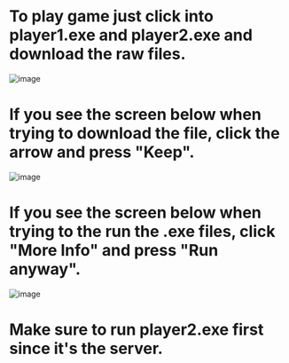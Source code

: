 # To play game just click into player1.exe and player2.exe and download the raw files.
![image](https://github.com/julianxchang/tictactoe/assets/25539195/101e26a0-acda-4741-bc24-38722a47f3b8)

# If you see the screen below when trying to download the file, click the arrow and press "Keep".
![image](https://github.com/julianxchang/tictactoe/assets/25539195/7ad8306e-66dd-434d-a7e5-51e8c46deba4)

# If you see the screen below when trying to the run the .exe files, click "More Info" and press "Run anyway".
![image](https://github.com/julianxchang/tictactoe/assets/25539195/50db1ba2-a626-4aef-bc26-547bcff436ff)

# Make sure to run player2.exe first since it's the server.
